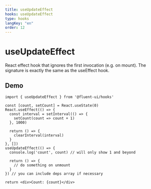 ```yaml
---
title: useUpdateEffect
hooks: useUpdateEffect
type: hooks
langKey: "en"
order: 12
---
```


# useUpdateEffect

<p class="description">React effect hook that ignores the first invocation (e.g. on mount). The signature is exactly the same as the useEffect hook.</p>

## Demo

```tsx
import { useUpdateEffect } from '@fluent-ui/hooks'

const [count, setCount] = React.useState(0)
React.useEffect(() => {
  const interval = setInterval(() => {
    setCount(count => count + 1)
  }, 1000)

  return () => {
    clearInterval(interval)
  }
}, [])
useUpdateEffect(() => {
  console.log('count', count) // will only show 1 and beyond

  return () => {
    // do something on unmount
  }
}) // you can include deps array if necessary

return <div>Count: {count}</div>
```
